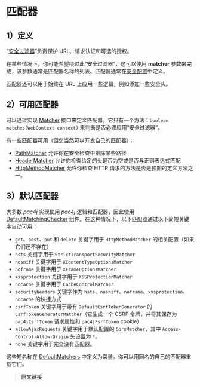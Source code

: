 # 匹配器

## 1）定义

“[安全过滤器](/v5.0/security-filter.html)”负责保护 URL、请求认证和可选的授权。

在某些情况下，你可能希望绕过此“安全过滤器”，这可以使用 **matcher** 参数来完成，该参数通常是匹配器名称的列表。匹配器通常在[安全配置](/v5.0/config.html)中定义。

匹配器还可以用于始终在 URL 上应用一些逻辑，例如添加一些安全头。

## 2）可用匹配器

可以通过实现 [Matcher](https://github.com/pac4j/pac4j/blob/master/pac4j-core/src/main/java/org/pac4j/core/matching/Matcher.java) 接口来定义匹配器。它只有一个方法：`boolean matches(WebContext context)` 来判断是否必须应用“安全过滤器”。

有一些匹配器可用（但您当然可以开发自己的匹配器）：

- [PathMatcher](https://github.com/pac4j/pac4j/blob/master/pac4j-core/src/main/java/org/pac4j/core/matching/matcher/PathMatcher.java) 允许你在安全检查中排除某些路径
- [HeaderMatcher](https://github.com/pac4j/pac4j/blob/master/pac4j-core/src/main/java/org/pac4j/core/matching/matcher/HeaderMatcher.java) 允许你检查给定的头是否为空或是否与正则表达式匹配
- [HttpMethodMatcher](https://github.com/pac4j/pac4j/blob/master/pac4j-core/src/main/java/org/pac4j/core/matching/matcher/HttpMethodMatcher.java) 允许你检查 HTTP 请求的方法是否是预期的定义方法之一。

## 3）默认匹配器

大多数 *pac4j* 实现使用 *pac4j* 逻辑和匹配器，因此使用 [DefaultMatchingChecker](https://github.com/pac4j/pac4j/blob/master/pac4j-core/src/main/java/org/pac4j/core/matching/checker/DefaultMatchingChecker.java) 组件。在这种情况下，以下匹配器通过以下简短关键字自动可用：

- `get`、`post`、`put` 和 `delete` 关键字用于 `HttpMethodMatcher` 的相关配置（如果它们还不存在）
- `hsts` 关键字用于 `StrictTransportSecurityMatcher`
- `nosniff` 关键字用于 `XContentTypeOptionsMatcher`
- `noframe` 关键字用于 `XFrameOptionsMatcher`
- `xssprotection` 关键字用于 `XSSProtectionMatcher`
- `nocache` 关键字用于 `CacheControlMatcher`
- `securityheaders` 关键字作为 `hsts`、`nosniff`、`noframe`、`xssprotection`、`nocache` 的快捷方式
- `csrfToken` 关键字用于带有 `DefaultCsrfTokenGenerator` 的 `CsrfTokenGeneratorMatcher`（它生成一个 CSRF 令牌，并将其保存为 `pac4jCsrfToken` 请求属性和 `pac4jFsrfToken` cookie）
- `allowAjaxRequests` 关键字用于默认配置的 `CorsMatcher`，其中 `Access-Control-Allow-Origin` 头设置为 `*`。
- `none` 关键字用于完全没有匹配器。

这些短名称在 [DefaultMatchers](https://github.com/pac4j/pac4j/blob/master/pac4j-core/src/main/java/org/pac4j/core/matching/matcher/DefaultMatchers.java) 中定义为常量。你可以用同名的自己的匹配器重载它们。

> [原文链接](https://www.pac4j.org/5.0.x/docs/matchers.html)